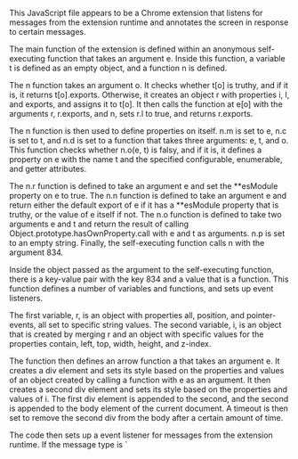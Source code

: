 This JavaScript file appears to be a Chrome extension that listens for messages from the extension runtime and annotates the screen in response to certain messages.

The main function of the extension is defined within an anonymous self-executing function that takes an argument e. Inside this function, a variable t is defined as an empty object, and a function n is defined.

The n function takes an argument o. It checks whether t[o] is truthy, and if it is, it returns t[o].exports. Otherwise, it creates an object r with properties i, l, and exports, and assigns it to t[o]. It then calls the function at e[o] with the arguments r, r.exports, and n, sets r.l to true, and returns r.exports.

The n function is then used to define properties on itself. n.m is set to e, n.c is set to t, and n.d is set to a function that takes three arguments: e, t, and o. This function checks whether n.o(e, t) is falsy, and if it is, it defines a property on e with the name t and the specified configurable, enumerable, and getter attributes.

The n.r function is defined to take an argument e and set the **esModule property on e to true. The n.n function is defined to take an argument e and return either the default export of e if it has a **esModule property that is truthy, or the value of e itself if not. The n.o function is defined to take two arguments e and t and return the result of calling Object.prototype.hasOwnProperty.call with e and t as arguments. n.p is set to an empty string. Finally, the self-executing function calls n with the argument 834.

Inside the object passed as the argument to the self-executing function, there is a key-value pair with the key 834 and a value that is a function. This function defines a number of variables and functions, and sets up event listeners.

The first variable, r, is an object with properties all, position, and pointer-events, all set to specific string values. The second variable, i, is an object that is created by merging r and an object with specific values for the properties contain, left, top, width, height, and z-index.

The function then defines an arrow function a that takes an argument e. It creates a div element and sets its style based on the properties and values of an object created by calling a function with e as an argument. It then creates a second div element and sets its style based on the properties and values of i. The first div element is appended to the second, and the second is appended to the body element of the current document. A timeout is then set to remove the second div from the body after a certain amount of time.

The code then sets up a event listener for messages from the extension runtime. If the message type is `
